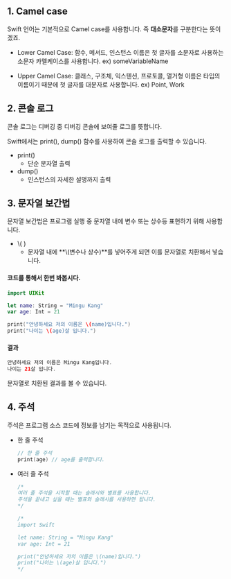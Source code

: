 ## 1. Camel case

Swift 언어는 기본적으로 Camel case를 사용합니다. 즉 **대소문자**를 구분한다는 뜻이겠죠.

  * Lower Camel Case: 함수, 메서드, 인스턴스 이름은 첫 글자를 소문자로 사용하는 소문자 카멜케이스를 사용합니다.
  ex) someVariableName

  * Upper Camel Case: 클래스, 구조체, 익스텐션, 프로토콜, 열거형 이름은 타입의 이름이기 때문에 첫 글자를 대문자로 사용합니다.
  ex) Point, Work 
 
 
## 2. 콘솔 로그

콘솔 로그는 디버깅 중 디버깅 콘솔에 보여줄 로그를 뜻합니다.

Swift에서는 print(), dump() 함수를 사용하여 콘솔 로그를 출력할 수 있습니다.

* print()
  * 단순 문자열 출력
* dump()
  * 인스턴스의 자세한 설명까지 출력



## 3. 문자열 보간법

문자열 보간법은 프로그램 실행 중 문자열 내에 변수 또는 상수등 표현하기 위해 사용합니다.

* \\( )
  * 문자열 내에 **\\(변수나 상수)**를 넣어주게 되면 이를 문자열로 치환해서 넣습니다.

#### 코드를 통해서 한번 봐봅시다.

```swift
import UIKit

let name: String = "Mingu Kang"
var age: Int = 21

print("안녕하세요 저의 이름은 \(name)입니다.")
print("나이는 \(age)살 입니다.")
```

#### 결과

```swift
안녕하세요 저의 이름은 Mingu Kang입니다.
나이는 21살 입니다.
```

문자열로 치환된 결과를 볼 수 있습니다.

## 4. 주석

주석은 프로그램 소스 코드에 정보를 남기는 목적으로 사용됩니다.

* 한 줄 주석

  ```swift
  // 한 줄 주석
  print(age) // age를 출력합니다.
  ```

* 여러 줄 주석

  ```swift
  /*
  여러 줄 주석을 시작할 때는 슬래시와 별표를 사용합니다.
  주석을 끝내고 싶을 때는 별표와 슬래시를 사용하면 됩니다.
  */
  
  /*
  import Swift
  
  let name: String = "Mingu Kang"
  var age: Int = 21
  
  print("안녕하세요 저의 이름은 \(name)입니다.")
  print("나이는 \(age)살 입니다.")
  */
  ```
